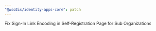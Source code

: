 ```yaml
---
"@wso2is/identity-apps-core": patch
---
```


Fix Sign-In Link Encoding in Self-Registration Page for Sub Organizations
